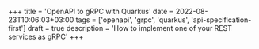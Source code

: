 +++
title = 'OpenAPI to gRPC with Quarkus'
date = 2022-08-23T10:06:03+03:00
tags = ['openapi', 'grpc', 'quarkus', 'api-specification-first']
draft = true
description = 'How to implement one of your REST services as gRPC'
+++
